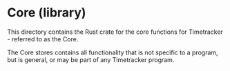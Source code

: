# Core (library)

This directory contains the Rust crate for the core functions for
Timetracker - referred to as the Core.

The Core stores contains all functionality that is not specific to a
program, but is general, or may be part of any Timetracker program.
